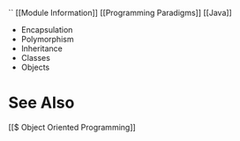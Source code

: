 ``
[[Module Information]]
[[Programming Paradigms]]
[[Java]]



- Encapsulation
- Polymorphism
- Inheritance
- Classes
- Objects

# See Also
[[$ Object Oriented Programming]]